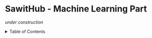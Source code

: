 # SawitHub - Machine Learning Part

_under construction_

<details>
  <summary>Table of Contents</summary>
  <ol>
    <li>
      <a href="#about">About SawitHub 📖</a>
      <ul>
        <li><a href="#bg">Project Background 🤔</a></li>
        <li><a href="#apps">SawitHub Apps 📱</a></li>
      </ul>
    </li>
    <li><a href="#ml-part">Machine Learning Part in SawitHub 🤖</a></li>
    <li><a href="#dataset">Dataset 🌴</a></li>
    <li><a href="#data-up">Data Understanding and Preprocessing 🔍</a></li>
    <li><a href="#modeling">Modeling 📉📈</a></li>
    <li><a href="#suggestions">Further Improvement ✍🏽</a></li>
    <li><a href="#contributors">Contributors 👁️👄👁️</a></li>
  </ol>
</details>
